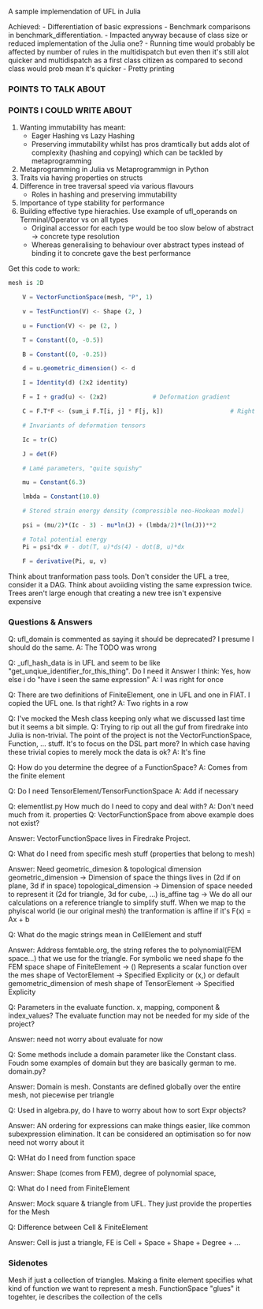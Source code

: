 A sample implemendation of UFL in Julia

Achieved:
    - Differentiation of basic expressions
        - Benchmark comparisons in benchmark_differentiation. 
            - Impacted anyway because of class size or reduced implementation of the Julia one?
            - Running time would probably be affected by number of rules in the multidispatch but even then it's still alot quicker
                and multidispatch as a first class citizen as compared to second class would prob mean it's quicker
    - Pretty printing

### POINTS TO TALK ABOUT

### POINTS I COULD WRITE ABOUT
1. Wanting immutability has meant:
    - Eager Hashing vs Lazy Hashing
    - Preserving immutability whilst has pros dramtically but adds alot of complexity (hashing and copying) which can be tackled by metaprogramming
2. Metaprogramming in Julia vs Metaprogrammign in Python
3. Traits via having properties on structs
4. Difference in tree traversal speed via various flavours
    - Roles in hashing and preserving immutability
5. Importance of type stability for performance
6. Building effective type hierachies. Use example of ufl_operands on Terminal/Operator vs on all types
    - Original accessor for each type would be too slow below of abstract -> concrete type resolution
    - Whereas generalising to behaviour over abstract types instead of binding it to concrete gave the best performance



Get this code to work:
```julia 
mesh is 2D

    V = VectorFunctionSpace(mesh, "P", 1)

    v = TestFunction(V) <- Shape (2, )

    u = Function(V) <- pe (2, )

    T = Constant((0, -0.5))

    B = Constant((0, -0.25))

    d = u.geometric_dimension() <- d

    I = Identity(d) (2x2 identity)

    F = I + grad(u) <- (2x2)             # Deformation gradient

    C = F.T*F <- (sum_i F.T[i, j] * F[j, k])                   # Right Cauchy-Green tensor

    # Invariants of deformation tensors

    Ic = tr(C)

    J = det(F)

    # Lamé parameters, "quite squishy"

    mu = Constant(6.3)

    lmbda = Constant(10.0)

    # Stored strain energy density (compressible neo-Hookean model)

    psi = (mu/2)*(Ic - 3) - mu*ln(J) + (lmbda/2)*(ln(J))**2

    # Total potential energy
    Pi = psi*dx # - dot(T, u)*ds(4) - dot(B, u)*dx

    F = derivative(Pi, u, v)
```

Think about tranformation pass tools. Don't consider the UFL a tree, consider it a DAG. Think about avoiiding visting the same expression twice. Trees aren't large enough that creating a new tree isn't expensive expensive

### Questions & Answers

Q: ufl_domain is commented as saying it should be deprecated? I presume I should do the same.
A: The TODO was wrong

Q: _ufl_hash_data is in UFL and seem to be like "get_unqiue_identifier_for_this_thing". Do I need it
Answer I think: Yes, how else i do "have i seen the same expression"
A: I was right for once

Q: There are two definitions of FiniteElement, one in UFL and one in FIAT. I copied the UFL one. Is that right?
A: Two rights in a row


Q: I've mocked the Mesh class keeping only what we discussed last time but it seems a bit simple.
Q: Trying to rip out all the guf from firedrake into Julia is non-trivial. The point of the project is not the VectorFunctionSpace, Function, ... stuff. It's to focus on the DSL part more? In which case having these trivial copies to merely mock the data is ok?
A: It's fine

Q: How do you determine the degree of a FunctionSpace?
A: Comes from the finite element

Q: Do I need TensorElement/TensorFunctionSpace
A: Add if necessary

Q: elementlist.py How much do I need to copy and deal with?
A: Don't need much from it. properties
Q: VectorFunctionSpace from above example does not exist?

Answer: VectorFunctionSpace lives in Firedrake Project.

Q: What do I need from specific mesh stuff (properties that belong to mesh)

Answer: Need geometric_dimesion & topological dimension
geometric_dimension -> Dimension of space the things lives in (2d if on plane, 3d if in space)
topological_dimension -> Dimension of space needed to represent it (2d for triangle, 3d for cube, ...)
is_affine tag -> We do all our calculations on a reference triangle to simplify stuff. When we map to the phyiscal world (ie our original mesh) the tranformation is affine if it's F(x) = Ax + b

Q: What do the magic strings mean in CellElement and stuff

Answer: Address femtable.org, the string referes the to polynomial(FEM space...) that we use for the triangle.
For symbolic we need shape fo the FEM space
shape of FiniteElement -> () Represents a scalar function over the mes 
shape of VectorElement -> Specified Explicity or (x,) or default gemometric_dimension of mesh 
shape of TensorElement -> Specified Explicity

Q: Parameters in the evaluate function. x, mapping, component & index_values? The evaluate function may not be needed for my side of the project?

Answer: need not worry about evaluate for now

Q: Some methods include a domain parameter like the Constant class. Foudn some examples of domain but they are basically german to me. domain.py?

Answer: Domain is mesh. Constants are defined globally over the entire mesh, not piecewise per triangle

Q: Used in algebra.py, do I have to worry about how to sort Expr objects?

Answer: AN ordering for expressions can make things easier, like common subexpression elimination. It can be considered an optimisation so for now need not worry about it

Q: WHat do I need from function space

Answer: Shape (comes from FEM),
degree of polynomial space,

Q: What do I need from FiniteElement

Answer: Mock square & triangle from UFL. They just provide the properties for the Mesh

Q: Difference between Cell & FiniteElement

Answer: Cell is just a triangle, FE is Cell + Space + Shape + Degree + ...

### Sidenotes
Mesh if just a collection of triangles. Making a finite element specifies what kind of function we want to represent a mesh. FunctionSpace "glues" it togehter, ie describes the collection of the cells

